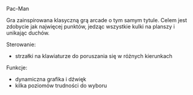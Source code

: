 Pac-Man

Gra zainspirowana klasyczną grą arcade o tym samym tytule. Celem jest zdobycie jak najwięcej punktów, jedząc wszystkie kulki na planszy i unikając duchów.

Sterowanie:
- strzałki na klawiaturze do poruszania się w różnych kierunkach

Funkcje:
- dynamiczna grafika i dźwięk
- kilka poziomów trudności do wyboru
